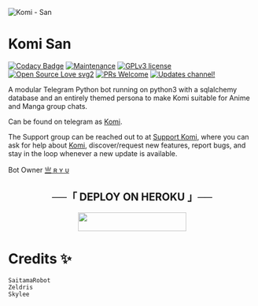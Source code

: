 ![Komi - San](https://images.app.goo.gl/xydZctPyygLBQQjq7)
# Komi San
[![Codacy Badge](https://api.codacy.com/project/badge/Grade/6141417ceaf84545bab6bd671503df51)](https://app.codacy.com/gh/Ryu120/Komi-?utm_source=github.com&utm_medium=referral&utm_content=Ryu120/Komi-&utm_campaign=Badge_Grade_Settings)  [![Maintenance](https://img.shields.io/badge/Maintained%3F-yes-green.svg)](https://github.com/Ryu120/Komi-/graphs/commit-activity) [![GPLv3 license](https://img.shields.io/badge/License-GPLv3-blue.svg)](https://perso.crans.org/besson/LICENSE.html) [![Open Source Love svg2](https://badges.frapsoft.com/os/v2/open-source.svg?v=103)](https://github.com/ellerbrock/open-source-badges/) [![PRs Welcome](https://img.shields.io/badge/PRs-welcome-brightgreen.svg?style=flat-square)](https://makeapullrequest.com) [![Updates channel!](https://img.shields.io/badge/Join%20Channel-!-red)](https://t.me/Komiupdates)


A modular Telegram Python bot running on python3 with a sqlalchemy database and an entirely themed persona to make Komi suitable for Anime and Manga group chats. 

Can be found on telegram as [Komi](https://t.me/KomiXryu_bot).

The Support group can be reached out to at [Support Komi](https://t.me/Komisansupport), where you can ask for help about [Komi](https://t.me/Weeb_oo), discover/request new features, report bugs, and stay in the loop whenever a new update is available. 

Bot Owner [亗 ʀ ʏ ᴜ](https://t.me/Weeb_oo) 

<h2 align="center">
    ──「 DEPLOY ON HEROKU 」──
</h2>

<p align="center"><a href="https://heroku.com/deploy?template=https://github.com/Ryu120/Komi-"> <img src="https://img.shields.io/badge/Deploy%20To%20Heroku-purple?style=for-the-badge&logo=heroku" width="220" height="38.45"/></a></p>


# Credits ✨

```
SaitamaRobot
Zeldris
Skylee
```
